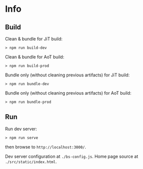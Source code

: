 # Info

## Build

Clean & bundle for JiT build:

```shell
> npm run build-dev
```

Clean & bundle for AoT build:

```shell
> npm run build-prod
```

Bundle only (without cleaning previous artifacts) for JiT build:

```shell
> npm run bundle-dev
```

Bundle only (without cleaning previous artifacts) for AoT build:

```shell
> npm run bundle-prod
```

## Run

Run dev server:

```shell
> npm run serve
```

then browse to `http://localhost:3000/`.

Dev server configuration at `./bs-config.js`.
Home page source at `./src/static/index.html`.
